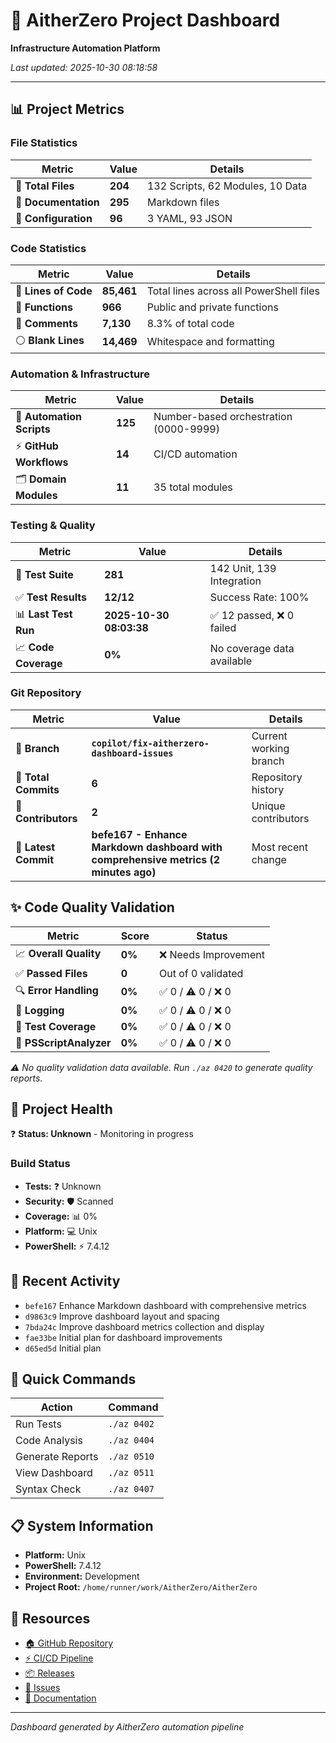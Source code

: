 # 🚀 AitherZero Project Dashboard

**Infrastructure Automation Platform**

*Last updated: 2025-10-30 08:18:58*

---

## 📊 Project Metrics

### File Statistics
| Metric | Value | Details |
|--------|-------|---------|
| 📁 **Total Files** | **204** | 132 Scripts, 62 Modules, 10 Data |
| 📄 **Documentation** | **295** | Markdown files |
| 🔧 **Configuration** | **96** | 3 YAML, 93 JSON |

### Code Statistics
| Metric | Value | Details |
|--------|-------|---------|
| 📝 **Lines of Code** | **85,461** | Total lines across all PowerShell files |
| 🔨 **Functions** | **966** | Public and private functions |
| 💬 **Comments** | **7,130** | 8.3% of total code |
| ⚪ **Blank Lines** | **14,469** | Whitespace and formatting |

### Automation & Infrastructure  
| Metric | Value | Details |
|--------|-------|---------|
| 🤖 **Automation Scripts** | **125** | Number-based orchestration (0000-9999) |
| ⚡ **GitHub Workflows** | **14** | CI/CD automation |
| 🗂️ **Domain Modules** | **11** | 35 total modules |

### Testing & Quality
| Metric | Value | Details |
|--------|-------|---------|
| 🧪 **Test Suite** | **281** | 142 Unit, 139 Integration |
| ✅ **Test Results** | **12/12** | Success Rate: 100% | Duration: 0.98s |
| 📊 **Last Test Run** | **2025-10-30 08:03:38** | ✅ 12 passed, ❌ 0 failed |
| 📈 **Code Coverage** | **0%** | No coverage data available |

### Git Repository
| Metric | Value | Details |
|--------|-------|---------|
| 🌿 **Branch** | **`copilot/fix-aitherzero-dashboard-issues`** | Current working branch |
| 📝 **Total Commits** | **6** | Repository history |
| 👥 **Contributors** | **2** | Unique contributors |
| 🔄 **Latest Commit** | **befe167 - Enhance Markdown dashboard with comprehensive metrics (2 minutes ago)** | Most recent change |


## ✨ Code Quality Validation

| Metric | Score | Status |
|--------|-------|--------|
| 📈 **Overall Quality** | **0%** | ❌ Needs Improvement |
| ✅ **Passed Files** | **0** | Out of 0 validated |
| 🔍 **Error Handling** | **0%** | ✅ 0 / ⚠️ 0 / ❌ 0 |
| 📝 **Logging** | **0%** | ✅ 0 / ⚠️ 0 / ❌ 0 |
| 🧪 **Test Coverage** | **0%** | ✅ 0 / ⚠️ 0 / ❌ 0 |
| 🔬 **PSScriptAnalyzer** | **0%** | ✅ 0 / ⚠️ 0 / ❌ 0 |

*⚠️ No quality validation data available. Run `./az 0420` to generate quality reports.*

## 🎯 Project Health

❓ **Status: Unknown** - Monitoring in progress

### Build Status
- **Tests:** ❓ Unknown
- **Security:** 🛡️ Scanned
- **Coverage:** 📊 0%
- **Platform:** 💻 Unix
- **PowerShell:** ⚡ 7.4.12

## 🔄 Recent Activity

- `befe167` Enhance Markdown dashboard with comprehensive metrics
- `d9863c9` Improve dashboard layout and spacing
- `7bda24c` Improve dashboard metrics collection and display
- `fae33be` Initial plan for dashboard improvements
- `d65ed5d` Initial plan

## 🎯 Quick Commands

| Action | Command |
|--------|---------|
| Run Tests | `./az 0402` |
| Code Analysis | `./az 0404` |
| Generate Reports | `./az 0510` |
| View Dashboard | `./az 0511` |
| Syntax Check | `./az 0407` |

## 📋 System Information

- **Platform:** Unix
- **PowerShell:** 7.4.12
- **Environment:** Development
- **Project Root:** `/home/runner/work/AitherZero/AitherZero`

## 🔗 Resources

- [🏠 GitHub Repository](https://github.com/wizzense/AitherZero)
- [⚡ CI/CD Pipeline](https://github.com/wizzense/AitherZero/actions)
- [📦 Releases](https://github.com/wizzense/AitherZero/releases)
- [🐛 Issues](https://github.com/wizzense/AitherZero/issues)
- [📖 Documentation](https://github.com/wizzense/AitherZero/tree/main/docs)

---

*Dashboard generated by AitherZero automation pipeline*
